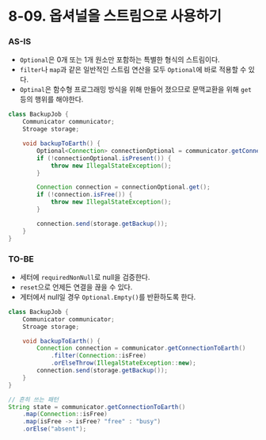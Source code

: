 # 8-09. 옵셔널을 스트림으로 사용하기

### AS-IS

- `Optional`은 0개 또는 1개 원소만 포함하는 특별한 형식의 스트림이다.
- `filter`나 `map`과 같은 일반적인 스트림 연산을 모두 `Optional`에 바로 적용할 수 있다.
- `Optinal`은 함수형 프로그래밍 방식을 위해 만들어 졌으므로 문맥교환을 위해 `get` 등의 행위를 해야한다.

```java
class BackupJob {
    Communicator communicator;
    Stroage storage;

    void backupToEarth() {
        Optional<Connection> connectionOptional = communicator.getConnectionToEarth();
        if (!connectionOptional.isPresent()) {
            throw new IllegalStateException();
        }

        Connection connection = connectionOptional.get();
        if (!connection.isFree()) {
            throw new IllegalStateException();
        }

        connection.send(storage.getBackup());
    }
}
```

### TO-BE

- 세터에 `requiredNonNull`로 null을 검증한다.
- `reset`으로 언제든 연결을 끊을 수 있다.
- 게터에서 null일 경우 `Optional.Empty()`를 반환하도록 한다.

```java
class BackupJob {
    Communicator communicator;
    Stroage storage;

    void backupToEarth() {
        Connection connection = communicator.getConnectionToEarth()
            .filter(Connection::isFree)
            .orElseThrow(IllegalStateException::new);
        connection.send(storage.getBackup());
    }
}
```

```java
// 흔히 쓰는 패턴
String state = communicator.getConnectionToEarth()
    .map(Connection::isFree)
    .map(isFree -> isFree? "free" : "busy")
    .orElse("absent");
```
